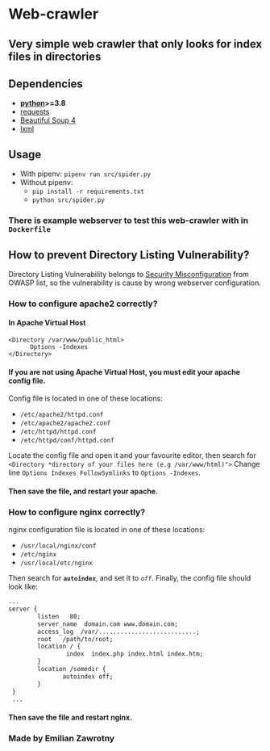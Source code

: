 # Web-crawler
## Very simple web crawler that only looks for index files in directories

## Dependencies
- **[python](https://python.org/)>=3.8**
- [requests](https://requests.readthedocs.io/en/master/)
- [Beautiful Soup 4](https://pypi.org/project/beautifulsoup4/)
- [lxml](https://lxml.de/)

## Usage
- With pipenv: ```pipenv run src/spider.py```
- Without pipenv:
    - ```pip install -r requirements.txt```
    - ```python src/spider.py```

### There is example webserver to test this web-crawler with in ```Dockerfile```

## How to prevent Directory Listing Vulnerability?
Directory Listing Vulnerability belongs to [Security Misconfiguration](https://owasp.org/www-project-top-ten/OWASP_Top_Ten_2017/Top_10-2017_A6-Security_Misconfiguration) from OWASP list, so the vulnerability is
cause by wrong webserver configuration.

### How to configure apache2 correctly?
#### In Apache Virtual Host
```
<Directory /var/www/public_html>
      Options -Indexes
</Directory>
```
#### If you are not using Apache Virtual Host, you must edit your apache config file.
Config file is located in one of these locations:
- `/etc/apache2/httpd.conf`
- `/etc/apache2/apache2.conf`
- `/etc/httpd/httpd.conf`
- `/etc/httpd/conf/httpd.conf`

Locate the config file and open it and your favourite editor, then search for `<Directory *directory of your files here (e.g /var/www/html)">` 
Change line `Options Indexes FollowSymlinks` to `Options -Indexes`.

#### Then save the file, and restart your apache.

### How to configure nginx correctly?
nginx configuration file is located in one of these locations:
- `/usr/local/nginx/conf`
- `/etc/nginx`
- `/usr/local/etc/nginx`

Then search for **`autoindex`**, and set it to *`off`*.
Finally, the config file should look like:

```xml
...
server {
        listen   80;
        server_name  domain.com www.domain.com;
        access_log  /var/...........................;
        root   /path/to/root;
        location / {
                index  index.php index.html index.htm;
        }
        location /somedir {
               autoindex off;
        }
 }
 ...
 ```
#### Then save the file and restart nginx.

### Made by Emilian Zawrotny